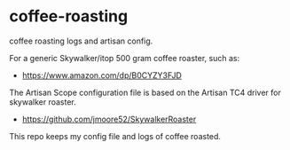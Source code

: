 # coffee-roasting

coffee roasting logs and artisan config.

For a generic Skywalker/itop 500 gram coffee roaster, such as:
 - https://www.amazon.com/dp/B0CYZY3FJD

The Artisan Scope configuration file is based on the Artisan TC4 driver for skywalker roaster.
 - https://github.com/jmoore52/SkywalkerRoaster

This repo keeps my config file and logs of coffee roasted.


